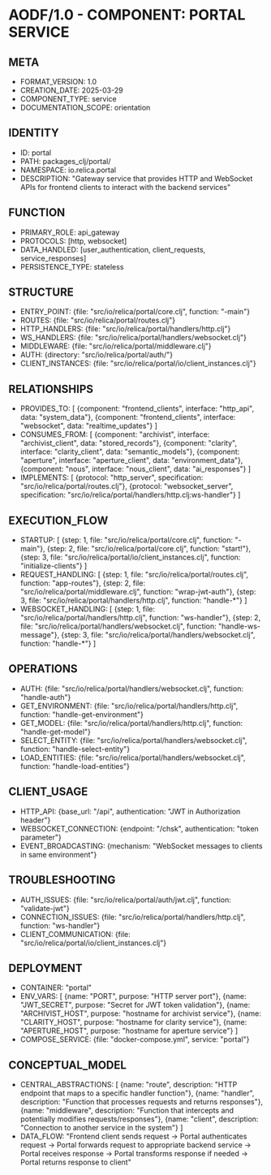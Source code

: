 # AODF/1.0 - COMPONENT: PORTAL SERVICE

## META
- FORMAT_VERSION: 1.0
- CREATION_DATE: 2025-03-29
- COMPONENT_TYPE: service
- DOCUMENTATION_SCOPE: orientation

## IDENTITY
- ID: portal
- PATH: packages_clj/portal/
- NAMESPACE: io.relica.portal
- DESCRIPTION: "Gateway service that provides HTTP and WebSocket APIs for frontend clients to interact with the backend services"

## FUNCTION
- PRIMARY_ROLE: api_gateway
- PROTOCOLS: [http, websocket]
- DATA_HANDLED: [user_authentication, client_requests, service_responses]
- PERSISTENCE_TYPE: stateless

## STRUCTURE
- ENTRY_POINT: {file: "src/io/relica/portal/core.clj", function: "-main"}
- ROUTES: {file: "src/io/relica/portal/routes.clj"}
- HTTP_HANDLERS: {file: "src/io/relica/portal/handlers/http.clj"}
- WS_HANDLERS: {file: "src/io/relica/portal/handlers/websocket.clj"}
- MIDDLEWARE: {file: "src/io/relica/portal/middleware.clj"}
- AUTH: {directory: "src/io/relica/portal/auth/"}
- CLIENT_INSTANCES: {file: "src/io/relica/portal/io/client_instances.clj"}

## RELATIONSHIPS
- PROVIDES_TO: [
    {component: "frontend_clients", interface: "http_api", data: "system_data"},
    {component: "frontend_clients", interface: "websocket", data: "realtime_updates"}
  ]
- CONSUMES_FROM: [
    {component: "archivist", interface: "archivist_client", data: "stored_records"},
    {component: "clarity", interface: "clarity_client", data: "semantic_models"},
    {component: "aperture", interface: "aperture_client", data: "environment_data"},
    {component: "nous", interface: "nous_client", data: "ai_responses"}
  ]
- IMPLEMENTS: [
    {protocol: "http_server", specification: "src/io/relica/portal/routes.clj"},
    {protocol: "websocket_server", specification: "src/io/relica/portal/handlers/http.clj:ws-handler"}
  ]

## EXECUTION_FLOW
- STARTUP: [
    {step: 1, file: "src/io/relica/portal/core.clj", function: "-main"},
    {step: 2, file: "src/io/relica/portal/core.clj", function: "start!"},
    {step: 3, file: "src/io/relica/portal/io/client_instances.clj", function: "initialize-clients"}
  ]
- REQUEST_HANDLING: [
    {step: 1, file: "src/io/relica/portal/routes.clj", function: "app-routes"},
    {step: 2, file: "src/io/relica/portal/middleware.clj", function: "wrap-jwt-auth"},
    {step: 3, file: "src/io/relica/portal/handlers/http.clj", function: "handle-*"}
  ]
- WEBSOCKET_HANDLING: [
    {step: 1, file: "src/io/relica/portal/handlers/http.clj", function: "ws-handler"},
    {step: 2, file: "src/io/relica/portal/handlers/websocket.clj", function: "handle-ws-message"},
    {step: 3, file: "src/io/relica/portal/handlers/websocket.clj", function: "handle-*"}
  ]

## OPERATIONS
- AUTH: {file: "src/io/relica/portal/handlers/websocket.clj", function: "handle-auth"}
- GET_ENVIRONMENT: {file: "src/io/relica/portal/handlers/http.clj", function: "handle-get-environment"}
- GET_MODEL: {file: "src/io/relica/portal/handlers/http.clj", function: "handle-get-model"}
- SELECT_ENTITY: {file: "src/io/relica/portal/handlers/websocket.clj", function: "handle-select-entity"}
- LOAD_ENTITIES: {file: "src/io/relica/portal/handlers/websocket.clj", function: "handle-load-entities"}

## CLIENT_USAGE
- HTTP_API: {base_url: "/api", authentication: "JWT in Authorization header"}
- WEBSOCKET_CONNECTION: {endpoint: "/chsk", authentication: "token parameter"}
- EVENT_BROADCASTING: {mechanism: "WebSocket messages to clients in same environment"}

## TROUBLESHOOTING
- AUTH_ISSUES: {file: "src/io/relica/portal/auth/jwt.clj", function: "validate-jwt"}
- CONNECTION_ISSUES: {file: "src/io/relica/portal/handlers/http.clj", function: "ws-handler"}
- CLIENT_COMMUNICATION: {file: "src/io/relica/portal/io/client_instances.clj"}

## DEPLOYMENT
- CONTAINER: "portal"
- ENV_VARS: [
    {name: "PORT", purpose: "HTTP server port"},
    {name: "JWT_SECRET", purpose: "Secret for JWT token validation"},
    {name: "ARCHIVIST_HOST", purpose: "hostname for archivist service"},
    {name: "CLARITY_HOST", purpose: "hostname for clarity service"},
    {name: "APERTURE_HOST", purpose: "hostname for aperture service"}
  ]
- COMPOSE_SERVICE: {file: "docker-compose.yml", service: "portal"}

## CONCEPTUAL_MODEL
- CENTRAL_ABSTRACTIONS: [
    {name: "route", description: "HTTP endpoint that maps to a specific handler function"},
    {name: "handler", description: "Function that processes requests and returns responses"},
    {name: "middleware", description: "Function that intercepts and potentially modifies requests/responses"},
    {name: "client", description: "Connection to another service in the system"}
  ]
- DATA_FLOW: "Frontend client sends request → Portal authenticates request → Portal forwards request to appropriate backend service → Portal receives response → Portal transforms response if needed → Portal returns response to client"

